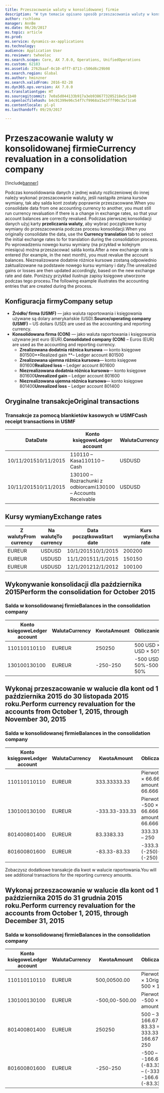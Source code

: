 ```yaml
---
title: Przeszacowanie waluty w konsolidowanej firmie
description: "W tym temacie opisano sposób przeszacowania waluty w konsolidowanej firmie."
author: rschloma
manager: AnnBe
ms.date: 06/20/2017
ms.topic: article
ms.prod: 
ms.service: dynamics-ax-applications
ms.technology: 
audience: Application User
ms.reviewer: twheeloc
ms.search.scope: Core, AX 7.0.0, Operations, UnifiedOperations
ms.custom: 62183
ms.assetid: 2762baaf-0c10-4ff7-8713-c506d6c29b98
ms.search.region: Global
ms.author: hminzner
ms.search.validFrom: 2016-02-28
ms.dyn365.ops.version: AX 7.0.0
ms.translationtype: HT
ms.sourcegitcommit: 7e0a5d044133b917a3eb9386773205218e5c1b40
ms.openlocfilehash: b4c91399e96c54f7cf9968a15e3fff90c3a71ca6
ms.contentlocale: pl-pl
ms.lasthandoff: 09/29/2017

---
```


# <a name="currency-revaluation-in-a-consolidation-company"></a><span data-ttu-id="242a1-103">Przeszacowanie waluty w konsolidowanej firmie</span><span class="sxs-lookup"><span data-stu-id="242a1-103">Currency revaluation in a consolidation company</span></span>

[!include[banner](../includes/banner.md)]




<span data-ttu-id="242a1-104">Podczas konsolidowania danych z jednej waluty rozliczeniowej do innej należy wykonać przeszacowanie waluty, jeśli nastąpiła zmiana kursów wymiany, tak aby salda kont zostały poprawnie przeszacowane.</span><span class="sxs-lookup"><span data-stu-id="242a1-104">When you consolidate data from one accounting currency to another, you must still run currency revaluation if there is a change in exchange rates, so that your account balances  are correctly revalued.</span></span> <span data-ttu-id="242a1-105">Podczas pierwszej konsolidacji danych użyj karty **przeliczania waluty**, aby wybrać początkowe kursy wymiany do przeszacowania podczas procesu konsolidacji.</span><span class="sxs-lookup"><span data-stu-id="242a1-105">When you originally consolidate the data, use the **Currency translation** tab to select the initial exchange rates to for translation during the consolidation process.</span></span> <span data-ttu-id="242a1-106">Po wprowadzeniu nowego kursu wymiany (na przykład w kolejnym miesiącu) można przeszacować salda konta.</span><span class="sxs-lookup"><span data-stu-id="242a1-106">After a new exchange rate is entered (for example, in the next month), you must revalue the account balances.</span></span> <span data-ttu-id="242a1-107">Niezrealizowane dodatnie różnice kursowe zostaną odpowiednio zaktualizowane na podstawie nowego kursu wymiany i daty.</span><span class="sxs-lookup"><span data-stu-id="242a1-107">The unrealized gains or losses are then updated accordingly, based on the new exchange rate and date.</span></span> <span data-ttu-id="242a1-108">Poniższy przykład ilustruje zapisy księgowe utworzone podczas tego procesu.</span><span class="sxs-lookup"><span data-stu-id="242a1-108">The following example illustrates the accounting entries that are created during the process.</span></span>

## <a name="company-setup"></a><span data-ttu-id="242a1-109">Konfiguracja firmy</span><span class="sxs-lookup"><span data-stu-id="242a1-109">Company setup</span></span>
-   <span data-ttu-id="242a1-110">**Źródło/ firma (USMF)** — jako waluta raportowania i księgowania używane są dolary amerykańskie (USD).</span><span class="sxs-lookup"><span data-stu-id="242a1-110">**Source/operating company (USMF)** – US dollars (USD) are used as the accounting and reporting currency.</span></span>
-   <span data-ttu-id="242a1-111">**Konsolidowana firma (CON)** — jako waluta raportowania i księgowania używane jest euro (EUR).</span><span class="sxs-lookup"><span data-stu-id="242a1-111">**Consolidated company (CON)** – Euros (EUR) are used as the accounting and reporting currency.</span></span>
    -   <span data-ttu-id="242a1-112">**Zrealizowana dodatnia różnica kursowa** — konto księgowe 801500</span><span class="sxs-lookup"><span data-stu-id="242a1-112">**Realized gain **– Ledger account 801500</span></span>
    -   <span data-ttu-id="242a1-113">**Zrealizowana ujemna różnica kursowa**— konto księgowe 801600</span><span class="sxs-lookup"><span data-stu-id="242a1-113">**Realized loss** – Ledger account 801600</span></span>
    -   <span data-ttu-id="242a1-114">**Niezrealizowana dodatnia różnica kursowa**— konto księgowe 801600</span><span class="sxs-lookup"><span data-stu-id="242a1-114">**Unrealized gain** – Ledger account 801600</span></span>
    -   <span data-ttu-id="242a1-115">**Niezrealizowana ujemna różnica kursowa**— konto księgowe 801400</span><span class="sxs-lookup"><span data-stu-id="242a1-115">**Unrealized loss** – Ledger account 801400</span></span>

## <a name="original-transactions"></a><span data-ttu-id="242a1-116">Oryginalne transakcje</span><span class="sxs-lookup"><span data-stu-id="242a1-116">Original transactions</span></span>
### <a name="cash-receipt-transactions-in-usmf"></a><span data-ttu-id="242a1-117">Transakcje za pomocą blankietów kasowych w USMF</span><span class="sxs-lookup"><span data-stu-id="242a1-117">Cash receipt transactions in USMF</span></span>

| <span data-ttu-id="242a1-118">Data</span><span class="sxs-lookup"><span data-stu-id="242a1-118">Date</span></span>       | <span data-ttu-id="242a1-119">Konto księgowe</span><span class="sxs-lookup"><span data-stu-id="242a1-119">Ledger account</span></span>               | <span data-ttu-id="242a1-120">Waluta</span><span class="sxs-lookup"><span data-stu-id="242a1-120">Currency</span></span> | <span data-ttu-id="242a1-121">Kwota</span><span class="sxs-lookup"><span data-stu-id="242a1-121">Amount</span></span> |
|------------|------------------------------|----------|--------|
| <span data-ttu-id="242a1-122">10/11/2015</span><span class="sxs-lookup"><span data-stu-id="242a1-122">10/11/2015</span></span> | <span data-ttu-id="242a1-123">110110 – Kasa</span><span class="sxs-lookup"><span data-stu-id="242a1-123">110110 – Cash</span></span>                | <span data-ttu-id="242a1-124">USD</span><span class="sxs-lookup"><span data-stu-id="242a1-124">USD</span></span>      | <span data-ttu-id="242a1-125">500</span><span class="sxs-lookup"><span data-stu-id="242a1-125">500</span></span>    |
| <span data-ttu-id="242a1-126">10/11/2015</span><span class="sxs-lookup"><span data-stu-id="242a1-126">10/11/2015</span></span> | <span data-ttu-id="242a1-127">130100 – Rozrachunki z odbiorcami</span><span class="sxs-lookup"><span data-stu-id="242a1-127">130100 – Accounts Receivable</span></span> | <span data-ttu-id="242a1-128">USD</span><span class="sxs-lookup"><span data-stu-id="242a1-128">USD</span></span>      | <span data-ttu-id="242a1-129">-500</span><span class="sxs-lookup"><span data-stu-id="242a1-129">-500</span></span>   |

## <a name="exchange-rates"></a><span data-ttu-id="242a1-130">Kursy wymiany</span><span class="sxs-lookup"><span data-stu-id="242a1-130">Exchange rates</span></span>
| <span data-ttu-id="242a1-131">Z waluty</span><span class="sxs-lookup"><span data-stu-id="242a1-131">From currency</span></span> | <span data-ttu-id="242a1-132">Na walutę</span><span class="sxs-lookup"><span data-stu-id="242a1-132">To currency</span></span> | <span data-ttu-id="242a1-133">Data początkowa</span><span class="sxs-lookup"><span data-stu-id="242a1-133">Start date</span></span> | <span data-ttu-id="242a1-134">Kurs wymiany</span><span class="sxs-lookup"><span data-stu-id="242a1-134">Exchange rate</span></span> |
|---------------|-------------|------------|---------------|
| <span data-ttu-id="242a1-135">EUR</span><span class="sxs-lookup"><span data-stu-id="242a1-135">EUR</span></span>           | <span data-ttu-id="242a1-136">USD</span><span class="sxs-lookup"><span data-stu-id="242a1-136">USD</span></span>         | <span data-ttu-id="242a1-137">10/1/2015</span><span class="sxs-lookup"><span data-stu-id="242a1-137">10/1/2015</span></span>  | <span data-ttu-id="242a1-138">200</span><span class="sxs-lookup"><span data-stu-id="242a1-138">200</span></span>           |
| <span data-ttu-id="242a1-139">EUR</span><span class="sxs-lookup"><span data-stu-id="242a1-139">EUR</span></span>           | <span data-ttu-id="242a1-140">USD</span><span class="sxs-lookup"><span data-stu-id="242a1-140">USD</span></span>         | <span data-ttu-id="242a1-141">11/1/2015</span><span class="sxs-lookup"><span data-stu-id="242a1-141">11/1/2015</span></span>  | <span data-ttu-id="242a1-142">150</span><span class="sxs-lookup"><span data-stu-id="242a1-142">150</span></span>           |
| <span data-ttu-id="242a1-143">EUR</span><span class="sxs-lookup"><span data-stu-id="242a1-143">EUR</span></span>           | <span data-ttu-id="242a1-144">USD</span><span class="sxs-lookup"><span data-stu-id="242a1-144">USD</span></span>         | <span data-ttu-id="242a1-145">12/1/2012</span><span class="sxs-lookup"><span data-stu-id="242a1-145">12/1/2012</span></span>  | <span data-ttu-id="242a1-146">100</span><span class="sxs-lookup"><span data-stu-id="242a1-146">100</span></span>           |

## <a name="perform-the-consolidation-for-october-2015"></a><span data-ttu-id="242a1-147">Wykonywanie konsolidacji dla października 2015</span><span class="sxs-lookup"><span data-stu-id="242a1-147">Perform the consolidation for October 2015</span></span>
### <a name="balances-in-the-consolidation-company"></a><span data-ttu-id="242a1-148">Salda w konsolidowanej firmie</span><span class="sxs-lookup"><span data-stu-id="242a1-148">Balances in the consolidation company</span></span>

| <span data-ttu-id="242a1-149">Konto księgowe</span><span class="sxs-lookup"><span data-stu-id="242a1-149">Ledger account</span></span> | <span data-ttu-id="242a1-150">Waluta</span><span class="sxs-lookup"><span data-stu-id="242a1-150">Currency</span></span> | <span data-ttu-id="242a1-151">Kwota</span><span class="sxs-lookup"><span data-stu-id="242a1-151">Amount</span></span> | <span data-ttu-id="242a1-152">Obliczanie</span><span class="sxs-lookup"><span data-stu-id="242a1-152">Calculation</span></span>    |
|----------------|----------|--------|----------------|
| <span data-ttu-id="242a1-153">110110</span><span class="sxs-lookup"><span data-stu-id="242a1-153">110110</span></span>         | <span data-ttu-id="242a1-154">EUR</span><span class="sxs-lookup"><span data-stu-id="242a1-154">EUR</span></span>      | <span data-ttu-id="242a1-155">250</span><span class="sxs-lookup"><span data-stu-id="242a1-155">250</span></span>    | <span data-ttu-id="242a1-156">500 USD × 50%</span><span class="sxs-lookup"><span data-stu-id="242a1-156">500 USD × 50%</span></span>  |
| <span data-ttu-id="242a1-157">130100</span><span class="sxs-lookup"><span data-stu-id="242a1-157">130100</span></span>         | <span data-ttu-id="242a1-158">EUR</span><span class="sxs-lookup"><span data-stu-id="242a1-158">EUR</span></span>      | <span data-ttu-id="242a1-159">-250</span><span class="sxs-lookup"><span data-stu-id="242a1-159">-250</span></span>   | <span data-ttu-id="242a1-160">-500 USD × 50%</span><span class="sxs-lookup"><span data-stu-id="242a1-160">-500 USD × 50%</span></span> |

## <a name="perform-currency-revaluation-for-the-accounts-from-october-1-2015-through-november-30-2015"></a><span data-ttu-id="242a1-161">Wykonaj przeszacowanie w walucie dla kont od 1 października 2015 do 30 listopada 2015 roku.</span><span class="sxs-lookup"><span data-stu-id="242a1-161">Perform currency revaluation for the accounts from October 1, 2015, through November 30, 2015</span></span>
### <a name="balances-in-the-consolidation-company"></a><span data-ttu-id="242a1-162">Salda w konsolidowanej firmie</span><span class="sxs-lookup"><span data-stu-id="242a1-162">Balances in the consolidation company</span></span>

| <span data-ttu-id="242a1-163">Konto księgowe</span><span class="sxs-lookup"><span data-stu-id="242a1-163">Ledger account</span></span> | <span data-ttu-id="242a1-164">Waluta</span><span class="sxs-lookup"><span data-stu-id="242a1-164">Currency</span></span> | <span data-ttu-id="242a1-165">Kwota</span><span class="sxs-lookup"><span data-stu-id="242a1-165">Amount</span></span>  | <span data-ttu-id="242a1-166">Obliczanie</span><span class="sxs-lookup"><span data-stu-id="242a1-166">Calculation</span></span>                        |
|----------------|----------|---------|------------------------------------|
| <span data-ttu-id="242a1-167">110110</span><span class="sxs-lookup"><span data-stu-id="242a1-167">110110</span></span>         | <span data-ttu-id="242a1-168">EUR</span><span class="sxs-lookup"><span data-stu-id="242a1-168">EUR</span></span>      | <span data-ttu-id="242a1-169">333.33</span><span class="sxs-lookup"><span data-stu-id="242a1-169">333.33</span></span>  | <span data-ttu-id="242a1-170">Pierwotna kwota 500 × 66.6667%</span><span class="sxs-lookup"><span data-stu-id="242a1-170">Original amount of 500 × 66.6667%</span></span>  |
| <span data-ttu-id="242a1-171">130100</span><span class="sxs-lookup"><span data-stu-id="242a1-171">130100</span></span>         | <span data-ttu-id="242a1-172">EUR</span><span class="sxs-lookup"><span data-stu-id="242a1-172">EUR</span></span>      | <span data-ttu-id="242a1-173">-333.33</span><span class="sxs-lookup"><span data-stu-id="242a1-173">-333.33</span></span> | <span data-ttu-id="242a1-174">Pierwotna kwota -500 × 66.6667%</span><span class="sxs-lookup"><span data-stu-id="242a1-174">Original amount of -500 × 66.6667%</span></span> |
| <span data-ttu-id="242a1-175">801400</span><span class="sxs-lookup"><span data-stu-id="242a1-175">801400</span></span>         | <span data-ttu-id="242a1-176">EUR</span><span class="sxs-lookup"><span data-stu-id="242a1-176">EUR</span></span>      | <span data-ttu-id="242a1-177">83.33</span><span class="sxs-lookup"><span data-stu-id="242a1-177">83.33</span></span>   | <span data-ttu-id="242a1-178">333.33 – 250</span><span class="sxs-lookup"><span data-stu-id="242a1-178">333.33 – 250</span></span>                       |
| <span data-ttu-id="242a1-179">801600</span><span class="sxs-lookup"><span data-stu-id="242a1-179">801600</span></span>         | <span data-ttu-id="242a1-180">EUR</span><span class="sxs-lookup"><span data-stu-id="242a1-180">EUR</span></span>      | <span data-ttu-id="242a1-181">-83.33</span><span class="sxs-lookup"><span data-stu-id="242a1-181">-83.33</span></span>  | <span data-ttu-id="242a1-182">-333.33 – (-250)</span><span class="sxs-lookup"><span data-stu-id="242a1-182">-333.33 – (-250)</span></span>                   |

<span data-ttu-id="242a1-183">Zobaczysz dodatkowe transakcje dla kwot w walucie raportowania.</span><span class="sxs-lookup"><span data-stu-id="242a1-183">You will see additional transactions for the reporting currency amounts.</span></span>

## <a name="perform-currency-revaluation-for-the-accounts-from-october-1-2015-through-december-31-2015"></a><span data-ttu-id="242a1-184">Wykonaj przeszacowanie w walucie dla kont od 1 października 2015 do 31 grudnia 2015 roku.</span><span class="sxs-lookup"><span data-stu-id="242a1-184">Perform currency revaluation for the accounts from October 1, 2015, through December 31, 2015</span></span>
### <a name="balances-in-the-consolidation-company"></a><span data-ttu-id="242a1-185">Salda w konsolidowanej firmie</span><span class="sxs-lookup"><span data-stu-id="242a1-185">Balances in the consolidation company</span></span>

| <span data-ttu-id="242a1-186">Konto księgowe</span><span class="sxs-lookup"><span data-stu-id="242a1-186">Ledger account</span></span> | <span data-ttu-id="242a1-187">Waluta</span><span class="sxs-lookup"><span data-stu-id="242a1-187">Currency</span></span> | <span data-ttu-id="242a1-188">Kwota</span><span class="sxs-lookup"><span data-stu-id="242a1-188">Amount</span></span>  | <span data-ttu-id="242a1-189">Obliczanie</span><span class="sxs-lookup"><span data-stu-id="242a1-189">Calculation</span></span>                                          |
|----------------|----------|---------|------------------------------------------------------|
| <span data-ttu-id="242a1-190">110110</span><span class="sxs-lookup"><span data-stu-id="242a1-190">110110</span></span>         | <span data-ttu-id="242a1-191">EUR</span><span class="sxs-lookup"><span data-stu-id="242a1-191">EUR</span></span>      | <span data-ttu-id="242a1-192">500,00</span><span class="sxs-lookup"><span data-stu-id="242a1-192">500.00</span></span>  | <span data-ttu-id="242a1-193">Pierwotna kwota 500 × 1</span><span class="sxs-lookup"><span data-stu-id="242a1-193">Original amount of 500 × 1</span></span>                           |
| <span data-ttu-id="242a1-194">130100</span><span class="sxs-lookup"><span data-stu-id="242a1-194">130100</span></span>         | <span data-ttu-id="242a1-195">EUR</span><span class="sxs-lookup"><span data-stu-id="242a1-195">EUR</span></span>      | <span data-ttu-id="242a1-196">-500,00</span><span class="sxs-lookup"><span data-stu-id="242a1-196">-500.00</span></span> | <span data-ttu-id="242a1-197">Pierwotna kwota -500 × 1%</span><span class="sxs-lookup"><span data-stu-id="242a1-197">Original amount of -500 × 1</span></span>                          |
| <span data-ttu-id="242a1-198">801400</span><span class="sxs-lookup"><span data-stu-id="242a1-198">801400</span></span>         | <span data-ttu-id="242a1-199">EUR</span><span class="sxs-lookup"><span data-stu-id="242a1-199">EUR</span></span>      | <span data-ttu-id="242a1-200">250</span><span class="sxs-lookup"><span data-stu-id="242a1-200">250</span></span>     | <span data-ttu-id="242a1-201">500 – 333.33 = 166.67 166.67 + 83.33 = 250</span><span class="sxs-lookup"><span data-stu-id="242a1-201">500 – 333.33 = 166.67 166.67 + 83.33 = 250</span></span>           |
| <span data-ttu-id="242a1-202">801600</span><span class="sxs-lookup"><span data-stu-id="242a1-202">801600</span></span>         | <span data-ttu-id="242a1-203">EUR</span><span class="sxs-lookup"><span data-stu-id="242a1-203">EUR</span></span>      | <span data-ttu-id="242a1-204">-250</span><span class="sxs-lookup"><span data-stu-id="242a1-204">-250</span></span>    | <span data-ttu-id="242a1-205">-500 – (-333.33) = -166.67 -166.67 + (-83.33) = -250</span><span class="sxs-lookup"><span data-stu-id="242a1-205">-500 – (-333.33) = -166.67 -166.67 + (-83.33) = -250</span></span> |







